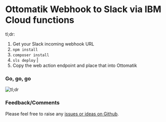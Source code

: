 # Ottomatik Webhook to Slack via IBM Cloud functions

tl;dr:

1. Get your Slack incoming webhook URL
2. `npm install`
3. `composer install`
4. `sls deploy` |
5. Copy the web action endpoint and place that into Ottomatik

### Go, go, go

![tl;dr](https://github.com/ssx/openwhisk-ottomatik-to-slack/blob/master/tldr.gif?raw=true)


### Feedback/Comments

Please feel free to raise any [issues or ideas on Github](https://github.com/ssx/openwhisk-ottomatik-to-slack/issues).
